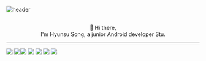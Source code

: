 ![header](https://capsule-render.vercel.app/api?type=slice&color=gradient&text=%20HyunsuSong%20%20&height=200&fontSize=100)
<p align="center">
</br>
  👋 Hi there,
  </br>
  I'm Hyunsu Song, a junior Android developer Stu.

  ----------------
  <img src="https://img.shields.io/badge/Java-3066AB?style=flat-square&logo=Java&logoColor=white"/></a>
  <img src="https://img.shields.io/badge/Kotlin-3766AB?style=flat-square&logo=Kotlin&logoColor=white"/></a><img src="https://img.shields.io/badge/Android-3766AB?style=flat-square&logo=Android&logoColor=white"/></a>
  <img src="https://img.shields.io/badge/Swift-3766AB?style=flat-square&logo=Swift&logoColor=white"/></a>
  <img src="https://img.shields.io/badge/IOS-3766AB?style=flat-square&logo=IOS&logoColor=white"/></a>
  <img src="https://img.shields.io/badge/Firebase-3766AB?style=flat-square&logo=Firebase&logoColor=white"/></a>
  <img src="https://img.shields.io/badge/Oracle-3766AB?style=flat-square&logo=Oracle&logoColor=white"/></a>
</p>
